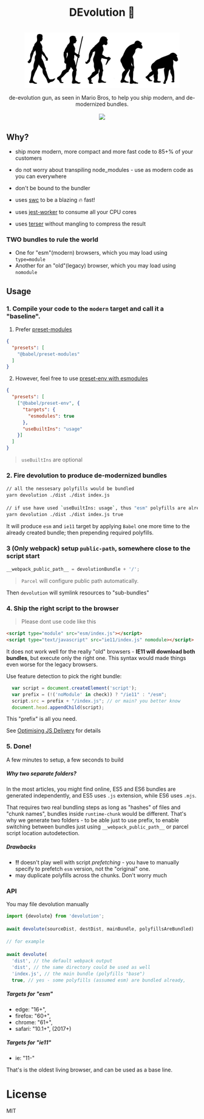 <div align="center">
  <h1>DEvolution 🦖</h1>
  <br/>
  <img src="./assets/devo-logo.jpg" alt="devolution" width="409" align="center">
  <br/>
  <br/>
  de-evolution gun, as seen in Mario Bros, to help you ship modern, and de-modernized bundles. 
  <br/>
  <br/>
    <a href="https://www.npmjs.com/package/devolution">
      <img src="https://img.shields.io/npm/v/devolution.svg?style=flat-square" />
    </a>

</div>


## Why?
- ship more modern, more compact and more fast code to 85+% of your customers
- do not worry about transpiling node_modules - use as modern code as you can everywhere
- don't be bound to the bundler

- uses [swc](https://github.com/swc-project/swc) to be a blazing 🔥 fast!
- uses [jest-worker](https://github.com/facebook/jest/tree/master/packages/jest-worker) to consume all your CPU cores
- uses [terser](https://github.com/terser-js/terser) without mangling to compress the result 

### TWO bundles to rule the world

- One for "esm"(modern) browsers, which you may load using `type=module`
- Another for an "old"(legacy) browser, which you may load using `nomodule`

## Usage
### 1. Compile your code to the `modern` target and call it a "baseline".
1. Prefer [preset-modules](https://github.com/babel/preset-modules)
```json
{
  "presets": [
    "@babel/preset-modules"
  ]
}  
```
2. However, feel free to use [preset-env with esmodules](https://babeljs.io/docs/en/babel-preset-env#targetsesmodules) 
```json
{
  "presets": [
    ["@babel/preset-env", {
      "targets": {
        "esmodules": true
      },          
      "useBuiltIns": "usage"
    }]
  ]
}  
```
> `useBuiltIns` are optional

### 2. Fire devolution to produce de-modernized bundles
```bash
// all the nessesary polyfills would be bundled
yarn devolution ./dist ./dist index.js

// if use have used `useBuiltIns: usage`, thus "esm" polyfills are already inside and could be skipped
yarn devolution ./dist ./dist index.js true
```
It will produce `esm` and `ie11` target by applying `Babel` one more time
to the already created bundle; then prepending required polyfills.

### 3  (Only webpack) setup `public-path`, somewhere close to the script start
```js
__webpack_public_path__ = devolutionBundle + '/';
```
> `Parcel` will configure public path automatically.

Then `devolution` will symlink resources to "sub-bundles" 

### 4. Ship the right script to the browser
> Please dont use code like this
```html
<script type="module" src="esm/index.js"></script>
<script type="text/javascript" src="ie11/index.js" nomodule></script>
```
It does not work well for the really "old" browsers - __IE11 will download both bundles__, but execute only the right one.
This syntax would made things even worse for the legacy browsers.

Use feature detection to pick the right bundle:
```js
  var script = document.createElement('script');
  var prefix = (!('noModule' in check)) ? "/ie11" : "/esm"; 
  script.src = prefix + "/index.js"; // or main? you better know
  document.head.appendChild(script);
```
This "prefix" is all you need.

See [Optimising JS Delivery](https://dev.to/thekashey/optimising-js-delivery-4h6l) for details


### 5. Done!

A few minutes to setup, a few seconds to build

##### Why two separate folders?
In the most articles, you might find online, ES5 and ES6 bundles are generated independently,
and ES5 uses `.js` extension, while ES6 uses `.mjs`.

That requires two real bundling steps as long as "hashes" of files and "chunk names", bundles inside `runtime-chunk` would be different.
That's why we generate two folders - to be able just to use prefix, to enable switching between bundles just using
`__webpack_public_path__` or parcel script location autodetection.

##### Drawbacks

- __!!__ doesn't play well with script _prefetching_ - you have to manually specify to prefetch `esm` version,
not the "original" one.
- may duplicate polyfills across the chunks. Don't worry much

### API
You may file devolution manually
```js
import {devolute} from 'devolution';

await devolute(sourceDist, destDist, mainBundle, polyfillsAreBundled)

// for example

await devolute(
  'dist', // the default webpack output
  'dist', // the same directory could be used as well
  'index.js', // the main bundle (polyfills "base")
  true, // yes - some polyfills (assumed esm) are bundled already,
```

##### Targets for "esm"
 - edge: "16+",
 - firefox: "60+",
 - chrome: "61+",
 - safari: "10.1+",
(2017+)

##### Targets for "ie11"
 - ie: "11-"
 
That's is the oldest living browser, and can be used as a base line.  


# License
MIT